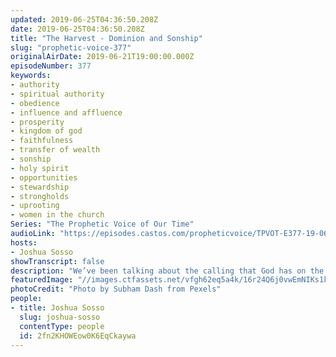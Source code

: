```yaml
---
updated: 2019-06-25T04:36:50.208Z
date: 2019-06-25T04:36:50.208Z
title: "The Harvest - Dominion and Sonship"
slug: "prophetic-voice-377"
originalAirDate: 2019-06-21T19:00:00.000Z
episodeNumber: 377
keywords:
- authority
- spiritual authority
- obedience
- influence and affluence
- prosperity
- kingdom of god
- faithfulness
- transfer of wealth
- sonship
- holy spirit
- opportunities
- stewardship
- strongholds
- uprooting
- women in the church
Series: "The Prophetic Voice of Our Time"
audioLink: "https://episodes.castos.com/propheticvoice/TPVOT-E377-19-06-22-23-The-Harvest-Dominion-and-Sonship.mp3"
hosts:
- Joshua Sosso
showTranscript: false
description: "We’ve been talking about the calling that God has on the body of Christ, that He wants to manifest the transfer of wealth, influence, and affluence in our lifetime, ok? Now, we as the body of Christ have been in the wilderness for years… we know the Israelites, when they were in the wilderness, they were on their way to the Promised Land which would become Israel… they found giants… they found fortresses… The lands where God is sending us, there are giants right now, and there are fortified cities right now..."
featuredImage: "//images.ctfassets.net/vfgh62eq5a4k/16r24Q6j0vwEmNIKs1kGX8/4cea3e92c557d7b0eaabf0baa9f06643/action-backlit-beach-1046896.jpg"
photoCredit: "Photo by Subham Dash from Pexels"
people:
- title: Joshua Sosso
  slug: joshua-sosso
  contentType: people
  id: 2fn2KHOWEow0K6EqCkaywa
---
```

